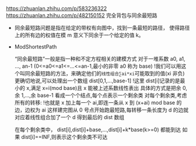 https://zhuanlan.zhihu.com/p/583236322
https://zhuanlan.zhihu.com/p/482150152
完全背包与同余最短路

- 同余最短路问题是指在给定的带权有向图中，找到一条最短的路径，
  使得路径上的所有边的权值在模 m 意义下同余于一个给定的值 k。

- ModShortestPath

  “同余最短路”一般是指一种和不定方程相关的建模方式
  对于一堆系数 a0, a1, ..., an-1 (0<=a0<=a1<=...<=an-1,最小的非零 a0 称为 base)
  !我们可以用这个叫同余最短路的方法，来确定他们的`线性组合∑ai*xi`可能取到的值(xi 非负)
  更确切地说,可以处理出一个数组 dist[0,1,...,base-1]
  !这里 dist[i]记录的是最小的 x,满足 x=i(mod base)且 x 能被上述系数线性表出
  具体的方式是把余 0,余 1,...,余 base-1 看成一个个结点,每个点表示一个剩余类
  对每个剩余类,考虑所有的转移:
  !也就是 x 加上每一个 ai,即连一条从 x 到 (x+ai) mod base 的边，边权为 ai
  这样建完图从 0 号点开始跑最短路,每转移一条长度为 d 的边就对应着线性组合加了一个 d
  得到最后的 dist 数组

  在每个剩余类中， dist[i],dist[i]+base,...,dist[i]+k\*base(k>=0) 都能到达
  如果 dist[i]==INF,则表示这个剩余类不可达
